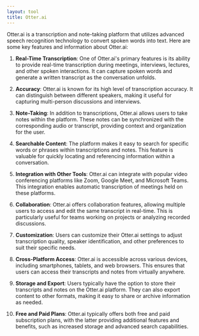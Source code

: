 ```yaml
---
layout: tool
title: Otter.ai
---
```

Otter.ai is a transcription and note-taking platform that utilizes advanced speech recognition technology to convert spoken words into text. Here are some key features and information about Otter.ai:

1. **Real-Time Transcription**: One of Otter.ai's primary features is its ability to provide real-time transcription during meetings, interviews, lectures, and other spoken interactions. It can capture spoken words and generate a written transcript as the conversation unfolds.

2. **Accuracy**: Otter.ai is known for its high level of transcription accuracy. It can distinguish between different speakers, making it useful for capturing multi-person discussions and interviews.

3. **Note-Taking**: In addition to transcriptions, Otter.ai allows users to take notes within the platform. These notes can be synchronized with the corresponding audio or transcript, providing context and organization for the user.

4. **Searchable Content**: The platform makes it easy to search for specific words or phrases within transcriptions and notes. This feature is valuable for quickly locating and referencing information within a conversation.

5. **Integration with Other Tools**: Otter.ai can integrate with popular video conferencing platforms like Zoom, Google Meet, and Microsoft Teams. This integration enables automatic transcription of meetings held on these platforms.

6. **Collaboration**: Otter.ai offers collaboration features, allowing multiple users to access and edit the same transcript in real-time. This is particularly useful for teams working on projects or analyzing recorded discussions.

7. **Customization**: Users can customize their Otter.ai settings to adjust transcription quality, speaker identification, and other preferences to suit their specific needs.

8. **Cross-Platform Access**: Otter.ai is accessible across various devices, including smartphones, tablets, and web browsers. This ensures that users can access their transcripts and notes from virtually anywhere.

9. **Storage and Export**: Users typically have the option to store their transcripts and notes on the Otter.ai platform. They can also export content to other formats, making it easy to share or archive information as needed.

10. **Free and Paid Plans**: Otter.ai typically offers both free and paid subscription plans, with the latter providing additional features and benefits, such as increased storage and advanced search capabilities.
